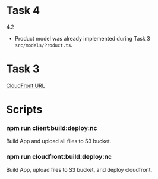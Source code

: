 # Task 4

4.2
- Product model was already implemented during Task 3 `src/models/Product.ts`.

# Task 3
[CloudFront URL](https://d39uemoe8h9woh.cloudfront.net)

# Scripts

### npm run client:build:deploy:nc

Build App and upload all files to S3 bucket.


### npm run cloudfront:build:deploy:nc

Build App, upload files to S3 bucket, and deploy cloudfront.

